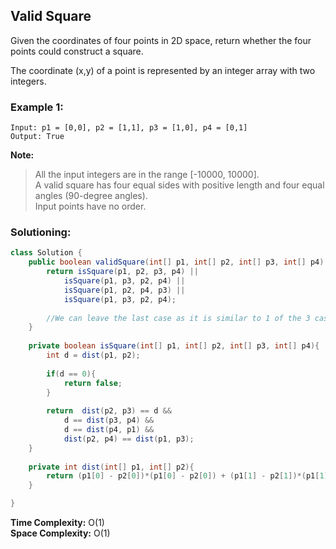 ## Valid Square  

Given the coordinates of four points in 2D space, return whether the four points could construct a square.

The coordinate (x,y) of a point is represented by an integer array with two integers.  

### Example 1:
```
Input: p1 = [0,0], p2 = [1,1], p3 = [1,0], p4 = [0,1]
Output: True
```

**Note:**  
> All the input integers are in the range [-10000, 10000].  
> A valid square has four equal sides with positive length and four equal angles (90-degree angles).  
> Input points have no order.  


 ### Solutioning:

```java
class Solution {
    public boolean validSquare(int[] p1, int[] p2, int[] p3, int[] p4) {
        return isSquare(p1, p2, p3, p4) || 
            isSquare(p1, p3, p2, p4) || 
            isSquare(p1, p2, p4, p3) || 
            isSquare(p1, p3, p2, p4);
        
        //We can leave the last case as it is similar to 1 of the 3 cases above
    }
    
    private boolean isSquare(int[] p1, int[] p2, int[] p3, int[] p4){
        int d = dist(p1, p2);
        
        if(d == 0){
            return false;
        }
        
        return  dist(p2, p3) == d && 
            d == dist(p3, p4) && 
            d == dist(p4, p1) && 
            dist(p2, p4) == dist(p1, p3);
    }
    
    private int dist(int[] p1, int[] p2){
        return (p1[0] - p2[0])*(p1[0] - p2[0]) + (p1[1] - p2[1])*(p1[1] - p2[1]);
    }

}
```  
**Time Complexity:** O(1)  
**Space Complexity:**  O(1) 

